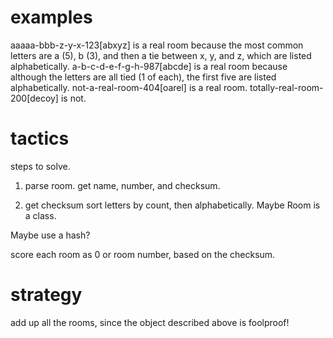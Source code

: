 # examples #

aaaaa-bbb-z-y-x-123[abxyz] is a real room because the most common letters are a (5), b (3), and then a tie between x, y, and z, which are listed alphabetically.
a-b-c-d-e-f-g-h-987[abcde] is a real room because although the letters are all tied (1 of each), the first five are listed alphabetically.
not-a-real-room-404[oarel] is a real room.
totally-real-room-200[decoy] is not.

# tactics #

steps to solve.
1.  parse room.  get name, number, and checksum.

2.  get checksum
sort letters by count, then alphabetically.
Maybe Room is a class.

Maybe use a hash?

score each room as 0 or room number, based on the checksum.

# strategy #

add up all the rooms, since the object described above is foolproof!
